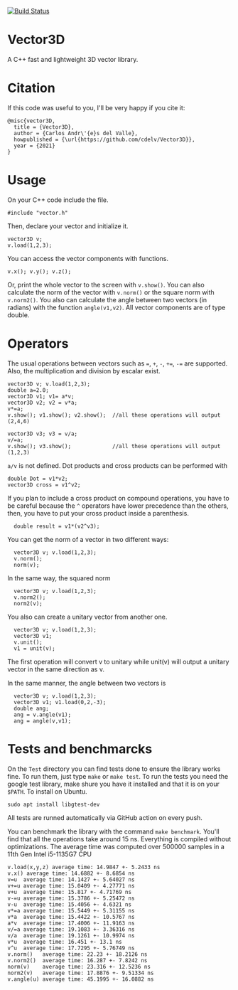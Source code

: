 [![Build Status](https://img.shields.io/github/workflow/status/cdelv/Vector3D/Tests)](https://img.shields.io/github/workflow/status/cdelv/Vector3D/Tests)
# Vector3D

A C++ fast and lightweight 3D vector library.

# Citation

If this code was useful to you, I'll be very happy if you cite it:
```
@misc{vector3D,
  title = {Vector3D},
  author = {Carlos Andr\'{e}s del Valle},
  howpublished = {\url{https://github.com/cdelv/Vector3D}},
  year = {2021}
}
```

# Usage
On your C++ code include the file.
```
#include "vector.h"
```
Then, declare your vector and initialize it.
```
vector3D v;
v.load(1,2,3);
```
You can access the vector components with functions.
```
v.x(); v.y(); v.z();
```
Or, print the whole vector to the screen with `v.show()`. You can also calculate the norm of the vector with `v.norm()` or the square norm with `v.norm2()`. You also can calculate the angle between two vectors (in radians) with the function `angle(v1,v2)`.  All vector components are of type double. 

# Operators

The usual operations between vectors such as `=`, `+`, `-`, `+=`, `-=` are supported. Also, the multiplication and division by escalar exist.
```
vector3D v; v.load(1,2,3);
double a=2.0;
vector3D v1; v1= a*v; 
vector3D v2; v2 = v*a; 
v*=a;                                  
v.show(); v1.show(); v2.show();  //all these operations will output (2,4,6)
  
vector3D v3; v3 = v/a; 
v/=a;                                  
v.show(); v3.show();             //all these operations will output (1,2,3)
```

`a/v` is not defined. Dot products and cross products can be performed with
```
double Dot = v1*v2;
vector3D cross = v1^v2;
```
If you plan to include a cross product on compound operations, you have to be careful because the `^` operators have lower precedence than the others, then, you have to put your cross product inside a parenthesis.
```
  double result = v1*(v2^v3);
```

You can get the norm of a vector in two different ways:
```
  vector3D v; v.load(1,2,3);
  v.norm();
  norm(v);
```

In the same way, the squared norm
```
  vector3D v; v.load(1,2,3);
  v.norm2();
  norm2(v);
```
You also can create a unitary vector from another one.
```
  vector3D v; v.load(1,2,3);
  vector3D v1;
  v.unit();
  v1 = unit(v);
```

The first operation will convert v to unitary while unit(v) will output a unitary vector in the same direction as v.

In the same manner, the angle between two vectors is
```
  vector3D v; v.load(1,2,3);
  vector3D v1; v1.load(0,2,-3);
  double ang;
  ang = v.angle(v1);
  ang = angle(v,v1);
```

# Tests and benchmarcks

On the `Test` directory you can find tests done to ensure the library works fine. To run them, just type `make` or `make test`. To run the tests you need the google test library, make shure you have it installed and that it is on your `$PATH`. To install on Ubuntu.
```
sudo apt install libgtest-dev
```
All tests are runned automatically via GitHub action on every push. 


You can benchmark the library with the command `make benchmark`. You'll find that all the operations take around 15 ns. Everything is compiled without optimizations. The average time was computed over 500000 samples in a 11th Gen Intel i5-1135G7 CPU

```
v.load(x,y,z) average time: 14.9847 +- 5.2433 ns
v.x() average time: 14.6882 +- 8.6854 ns
v=u  average time: 14.1427 +- 5.64027 ns
v+=u average time: 15.0409 +- 4.27771 ns
v+u  average time: 15.817 +- 4.71769 ns
v-=u average time: 15.3786 +- 5.25472 ns
v-u  average time: 15.4056 +- 4.6321 ns
v*=a average time: 15.5449 +- 5.31155 ns
v*a  average time: 15.4422 +- 10.5767 ns
a*v  average time: 17.4006 +- 11.9163 ns
v/=a average time: 19.1083 +- 3.36316 ns
v/a  average time: 19.1261 +- 10.9974 ns
v*u  average time: 16.451 +- 13.1 ns
v^u  average time: 17.7295 +- 5.76749 ns
v.norm()   average time: 22.23 +- 18.2126 ns
v.norm2()  average time: 16.287 +- 7.8242 ns
norm(v)    average time: 23.316 +- 12.5236 ns
norm2(v)   average time: 17.8876 +- 9.51334 ns
v.angle(u) average time: 45.1995 +- 16.0882 ns
```


